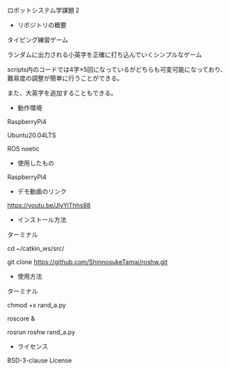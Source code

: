 ロボットシステム学課題２
- リポジトリの概要
 
 タイピング練習ゲーム
 
  ランダムに出力される小英字を正確に打ち込んでいくシンプルなゲーム
  
  scripts内のコードでは4字×5回になっているがどちらも可変可能になっており、難易度の調整が簡単に行うことができる。
  
  また、大英字を追加することもできる。
- 動作環境

RaspberryPi4

Ubuntu20.04LTS

ROS  noetic
- 使用したもの

RaspberryPi4
- デモ動画のリンク

https://youtu.be/JlyYiThhs88
- インストール方法

ターミナル

cd ~/catkin_ws/src/

git clone https://github.com/ShinnosukeTamai/roshw.git

- 使用方法

ターミナル

chmod +x rand_a.py

roscore &

rosrun roshw rand_a.py
- ライセンス

BSD-3-clause License
